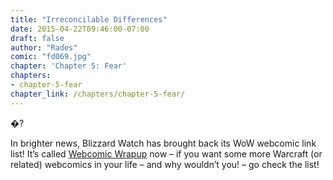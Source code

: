 ```yaml
---
title: "Irreconcilable Differences"
date: 2015-04-22T09:46:00-07:00
draft: false
author: "Rades"
comic: "fd069.jpg"
chapter: 'Chapter 5: Fear'
chapters:
- chapter-5-fear
chapter_link: /chapters/chapter-5-fear/
---
```


�?


In brighter news, Blizzard Watch has brought back its WoW webcomic link list! It’s called [Webcomic Wrapup](http://blizzardwatch.com/2015/04/19/webcomic-wrapup-catch-weekly-comics/) now – if you want some more Warcraft (or related) webcomics in your life – and why wouldn’t you! – go check the list!

